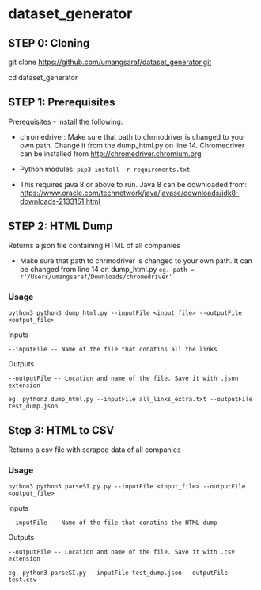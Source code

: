 # dataset_generator

## STEP 0: Cloning
git clone https://github.com/umangsaraf/dataset_generator.git

cd dataset_generator



## STEP 1: Prerequisites
Prerequisites - install the following:

- chromedriver: Make sure that path to chrmodriver is changed to your own path. Change it from the dump_html.py on line 14. Chromedriver can be installed from http://chromedriver.chromium.org



- Python modules: `pip3 install -r requirements.txt`

- This requires java 8 or above to run. Java 8 can be downloaded from: https://www.oracle.com/technetwork/java/javase/downloads/jdk8-downloads-2133151.html

## STEP 2: HTML Dump 
Returns a json file containing HTML of all companies
- Make sure that path to chrmodriver is changed to your own path. It can be changed from line 14 on dump_html.py
`eg. path = r'/Users/umangsaraf/Downloads/chromedriver'`

### Usage
`python3 python3 dump_html.py --inputFile <input_file> --outputFile <output_file>`

Inputs

``` --inputFile -- Name of the file that conatins all the links ```

Outputs

``` --outputFile -- Location and name of the file. Save it with .json extension ```

``` eg. python3 dump_html.py --inputFile all_links_extra.txt --outputFile test_dump.json ```

## Step 3: HTML to CSV
Returns a csv file with scraped data of all companies 

### Usage 
`python3 python3 parseSI.py.py --inputFile <input_file> --outputFile <output_file>`

Inputs

``` --inputFile -- Name of the file that conatins the HTML dump ```

Outputs

``` --outputFile -- Location and name of the file. Save it with .csv extension ```

``` eg. python3 parseSI.py --inputFile test_dump.json --outputFile test.csv ```

